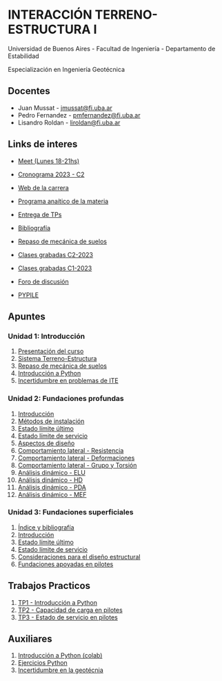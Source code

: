 # INTERACCIÓN TERRENO-ESTRUCTURA I
Universidad de Buenos Aires - Facultad de Ingeniería - Departamento de Estabilidad

Especialización en Ingeniería Geotécnica

## Docentes

* Juan Mussat - jmussat@fi.uba.ar
* Pedro Fernandez - pmfernandez@fi.uba.ar
* Lisandro Roldan - liroldan@fi.uba.ar

## Links de interes

* [Meet (Lunes 18-21hs)](https://meet.google.com/omj-acem-qvg)

* [Cronograma 2023 - C2](https://docs.google.com/spreadsheets/d/18iM8ACUkJqFO1woewddIxSGn59ZT-Ne84gpl8bjRFbY/edit?usp=sharing)

* [Web de la carrera](https://campusold.fi.uba.ar/course/view.php?id=3350)

* [Programa anaítico de la materia](https://campus.fi.uba.ar/pluginfile.php/494028/mod_resource/content/1/Interacci%C3%B3n%20Terreno%20-%20Estructura%20I.pdf)

* [Entrega de TPs](https://forms.gle/N7VfRzV8p7VzLSNm8)

* [Bibliografía](https://drive.google.com/drive/folders/1G-GwdJjAClMhnhLl3PN4o1ekad4BwOSd?usp=sharing)

* [Repaso de mecánica de suelos](https://www.youtube.com/playlist?list=PLQX7AAuxwaHb3Mzc5YDTNqYvbgGUQq3yB)

* [Clases grabadas C2-2023](https://www.youtube.com/playlist?list=PLQX7AAuxwaHYiy2lo6onc2hEQLEv6Ou7X)

* [Clases grabadas C1-2023](https://youtube.com/playlist?list=PLQX7AAuxwaHZVdZBnysGMEaogPLU3DojQ)

* [Foro de discusión](https://github.com/roldanlisandro/Fiuba-Geotecnia-ITE1/discussions)

* [PYPILE](https://www.yongtechnology.com/pypile/#:~:text=PyPile%20is%20a%20lateral%20pile,sections%20and%20custom%20cross%20section.)
<!--
* [Solicitud plaxis](https://forms.gle/koKTm1nvTfd2zh696)

* [Encuesta de cierre](https://forms.gle/YXEV5G3dun1WuEMp9)
-->


## Apuntes

### Unidad 1: Introducción

1. [Presentación del curso](https://github.com/roldanlisandro/Fiuba-Geotecnia-ITE1/blob/main/Apuntes/1000%20Presentaci%C3%B3n%20curso.pdf)
2. [Sistema Terreno-Estructura](https://github.com/roldanlisandro/Fiuba-Geotecnia-ITE1/blob/main/Apuntes/1001%20Sistema%20Terreno-Estructura.pdf)
3. [Repaso de mecánica de suelos](https://github.com/roldanlisandro/Fiuba-Geotecnia-ITE1/blob/main/Apuntes/1104%20Repaso%20mecanica%20de%20suelos.pdf)
4. [Introducción a Python](https://github.com/roldanlisandro/Fiuba-Geotecnia-ITE1/blob/main/Apuntes/1002%20Introducci%C3%B3n%20a%20Python.pdf)
5. [Incertidumbre en problemas de ITE](https://github.com/roldanlisandro/Fiuba-Geotecnia-ITE1/blob/main/Apuntes/1103%20La%20incertidumbre%20en%20los%20problemas%20de%20interaccion.pdf)

### Unidad 2: Fundaciones profundas
1. [Introducción](https://github.com/roldanlisandro/Fiuba-Geotecnia-ITE1/blob/main/Apuntes/1201%20Fundaciones%20profundas%20-%20Introducci%C3%B3n.pdf)
2. [Métodos de instalación](https://github.com/roldanlisandro/Fiuba-Geotecnia-ITE1/blob/main/Apuntes/1202%20Fundaciones%20profundas%20-%20Metodos%20de%20instalacion.pdf)
3. [Estado límite último](https://github.com/roldanlisandro/Fiuba-Geotecnia-ITE1/blob/main/Apuntes/1203%20Fundaciones%20profundas%20-%20ELU.pdf)
4. [Estado límite de servicio](https://github.com/roldanlisandro/Fiuba-Geotecnia-ITE1/blob/main/Apuntes/1204%20Fundaciones%20profundas%20-%20SLS.pdf)
5. [Aspectos de diseño](https://github.com/roldanlisandro/Fiuba-Geotecnia-ITE1/blob/main/Apuntes/1207%20Fundaciones%20profundas%20-%20Aspectos%20de%20dise%C3%B1o.pdf)
6. [Comportamiento lateral - Resistencia](https://github.com/roldanlisandro/Fiuba-Geotecnia-ITE1/blob/main/Apuntes/1212%20Comportamiento%20lateral%20de%20pilotes%20-%20Resistencia%20ultima.pdf)
7. [Comportamiento lateral - Deformaciones](https://github.com/roldanlisandro/Fiuba-Geotecnia-ITE1/blob/main/Apuntes/1213%20Comportamiento%20lateral%20de%20pilotes%20-%20Deformaciones.pdf)
8. [Comportamiento lateral - Grupo y Torsión](https://github.com/roldanlisandro/Fiuba-Geotecnia-ITE1/blob/main/Apuntes/1214%20Comportamiento%20lateral%20de%20pilotes%20-%20Grupo%20y%20Torsion.pdf)
9. [Análisis dinámico - ELU](https://github.com/roldanlisandro/Fiuba-Geotecnia-ITE1/blob/main/Apuntes/1208%20Analisis%20dinamico%20pilotes%20-%20ELU.pdf)
10. [Análisis dinámico - HD](https://github.com/roldanlisandro/Fiuba-Geotecnia-ITE1/blob/main/Apuntes/1209%20Analisis%20dinamico%20pilotes%20-%20HD.pdf)
11. [Análisis dinámico - PDA](https://github.com/roldanlisandro/Fiuba-Geotecnia-ITE1/blob/main/Apuntes/1210%20Analisis%20dinamico%20pilotes%20-%20PDA.pdf)
12. [Análisis dinámico - MEF](https://github.com/roldanlisandro/Fiuba-Geotecnia-ITE1/blob/main/Apuntes/1211%20Analisis%20dinamico%20pilotes%20-%20MEF.pdf)


### Unidad 3: Fundaciones superficiales
1. [Índice y bibliografía](https://github.com/roldanlisandro/Fiuba-Geotecnia-ITE1/blob/main/Apuntes/1300%20Fundaciones%20superficiales.pdf)
2. [Introducción](https://github.com/roldanlisandro/Fiuba-Geotecnia-ITE1/blob/main/Apuntes/1301%20Fundaciones%20superficiales%20-%20Introduccion.pdf)
3. [Estado límite último](https://github.com/roldanlisandro/Fiuba-Geotecnia-ITE1/blob/main/Apuntes/1302%20Fundaciones%20superficiales%20-%20ULS.pdf)
4. [Estado límite de servicio](https://github.com/roldanlisandro/Fiuba-Geotecnia-ITE1/blob/main/Apuntes/1303%20Fundaciones%20superficiales%20-%20SLS.pdf)
5. [Consideraciones para el diseño estructural](https://github.com/roldanlisandro/Fiuba-Geotecnia-ITE1/blob/main/Apuntes/1304%20Fundaciones%20superficiales%20-%20Consideraciones%20para%20el%20diseno%20estructural.pdf)
6. [Fundaciones apoyadas en pilotes](https://github.com/roldanlisandro/Fiuba-Geotecnia-ITE1/blob/main/Apuntes/1305%20Fundaciones%20superficiales%20-%20Fundaciones%20apoyadas%20en%20pilotes.pdf)
<!--
### Unidad 4: Excavaciones
1. [Índice y bibliografía](https://github.com/roldanlisandro/Fiuba-Geotecnia-ITE1/blob/main/Apuntes/1400%20Excavaciones.pdf)
2. [Introducción](https://github.com/roldanlisandro/Fiuba-Geotecnia-ITE1/blob/main/Apuntes/1401%20Excavaciones%20-%20Introduccion.pdf)
3. [Muros colados](https://github.com/roldanlisandro/Fiuba-Geotecnia-ITE1/blob/main/Apuntes/1405%20Muros%20colados.pdf)-->

## Trabajos Practicos
1. [TP1 - Introducción a Python](https://github.com/roldanlisandro/Fiuba-Geotecnia-ITE1/blob/main/Trabajos%20Practicos/TP1%20-%20Intro%20a%20Python.ipynb)
2. [TP2 - Capacidad de carga en pilotes](https://github.com/roldanlisandro/Fiuba-Geotecnia-ITE1/blob/main/Trabajos%20Practicos/TP2%20-%20Capacidad%20de%20carga%20en%20pilotes.ipynb)
3. [TP3 - Estado de servicio en pilotes](https://github.com/roldanlisandro/Fiuba-Geotecnia-ITE1/blob/main/Trabajos%20Practicos/TP3%20-%20SLS%20-%20Pilotes.ipynb)
<!--
6. [TP4 - Fundaciones superficiales](https://github.com/roldanlisandro/Fiuba-Geotecnia-ITE1/blob/main/Trabajos%20Practicos/TP4%20-%20Fundaciones%20superficiales.ipynb)
7. [TP5 - Excavaciones](https://github.com/roldanlisandro/Fiuba-Geotecnia-ITE1/blob/main/Trabajos%20Practicos/TP5%20-%20Excavaciones.ipynb)
-->

## Auxiliares
1. [Introducción a Python (colab)](https://github.com/roldanlisandro/Fiuba-Geotecnia-ITE1/blob/main/Auxiliares/Introduccion_a_Python.ipynb)
2. [Ejercicios Python](https://github.com/roldanlisandro/Fiuba-Geotecnia-ITE1/blob/main/Auxiliares/Ejercicios%20Python.ipynb)
3. [Incertidumbre en la geotécnia](https://github.com/roldanlisandro/Fiuba-Geotecnia-ITE1/blob/main/Auxiliares/Incertidumbre%20en%20geotecnia.ipynb)
<!--
4. [Fundaciones profundas - Resistencia por fuste](https://github.com/roldanlisandro/Fiuba-Geotecnia-ITE1/blob/main/Auxiliares/Fundaciones_profundas_Resistencia_por_fuste.ipynb)
5. [Problema intro Plaxis](https://github.com/roldanlisandro/Fiuba-Geotecnia-ITE1/blob/main/Auxiliares/1602%20Plaxis.pdf)
6. [Plaxis excavación con anclajes (problema)](https://github.com/roldanlisandro/Fiuba-Geotecnia-ITE1/blob/main/Auxiliares/Ejemplo%20plaxis%202.pdf)
7. [Plaxis excavación con anclajes (template)](https://github.com/roldanlisandro/Fiuba-Geotecnia-ITE1/blob/main/Auxiliares/excavacion_anclajes_plaxis.zip)
-->


